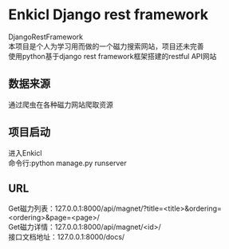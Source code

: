 Enkicl Django rest framework<br>
====
DjangoRestFramework<br>
本项目是个人为学习用而做的一个磁力搜索网站，项目还未完善<br>
使用python基于django rest framework框架搭建的restful API网站<br>



数据来源
--
通过爬虫在各种磁力网站爬取资源<br>

项目启动
--
进入Enkicl<br>
命令行:python manage.py runserver <br>

URL
--
Get磁力列表：127.0.0.1:8000/api/magnet/?title=\<title>&ordering=\<ordering>&page=\<page>/ <br>
Get磁力详情：127.0.0.1:8000/api/magnet/\<id>/ <br>
接口文档地址：127.0.0.1:8000/docs/
